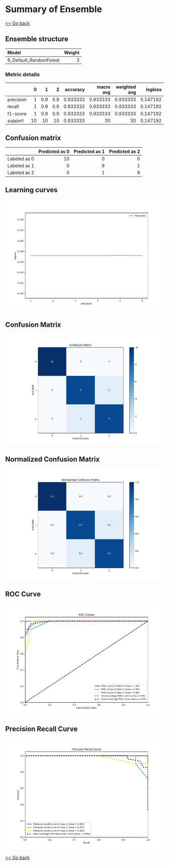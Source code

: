 # Summary of Ensemble

[<< Go back](../README.md)


## Ensemble structure
| Model                  |   Weight |
|:-----------------------|---------:|
| 6_Default_RandomForest |        3 |

### Metric details
|           |   0 |    1 |    2 |   accuracy |   macro avg |   weighted avg |   logloss |
|:----------|----:|-----:|-----:|-----------:|------------:|---------------:|----------:|
| precision |   1 |  0.9 |  0.9 |   0.933333 |    0.933333 |       0.933333 |  0.147192 |
| recall    |   1 |  0.9 |  0.9 |   0.933333 |    0.933333 |       0.933333 |  0.147192 |
| f1-score  |   1 |  0.9 |  0.9 |   0.933333 |    0.933333 |       0.933333 |  0.147192 |
| support   |  10 | 10   | 10   |   0.933333 |   30        |      30        |  0.147192 |


## Confusion matrix
|              |   Predicted as 0 |   Predicted as 1 |   Predicted as 2 |
|:-------------|-----------------:|-----------------:|-----------------:|
| Labeled as 0 |               10 |                0 |                0 |
| Labeled as 1 |                0 |                9 |                1 |
| Labeled as 2 |                0 |                1 |                9 |

## Learning curves
![Learning curves](learning_curves.png)
## Confusion Matrix

![Confusion Matrix](confusion_matrix.png)


## Normalized Confusion Matrix

![Normalized Confusion Matrix](confusion_matrix_normalized.png)


## ROC Curve

![ROC Curve](roc_curve.png)


## Precision Recall Curve

![Precision Recall Curve](precision_recall_curve.png)



[<< Go back](../README.md)
